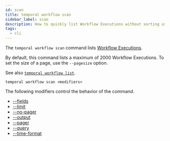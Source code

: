 ```yaml
---
id: scan
title: temporal workflow scan
sidebar_label: scan
description: How to quickly list Workflow Executions without sorting using Temporal CLI.
tags:
  - cli
---
```


The `temporal workflow scan` command lists [Workflow Executions](/concepts/what-is-a-workflow-execution).

By default, this command lists a maximum of 2000 Workflow Executions.
To set the size of a page, use the `--pagesize` option.

See also [`temporal workflow list`](/temporal-cli/workflow#list).

`temporal workflow scan <modifiers>`

The following modifiers control the behavior of the command.

- [--fields](/temporal-cli/modifiers#--fields)
- [--limit](/temporal-cli/modifiers#--limit)
- [--no-pager](/temporal-cli/modifiers#--no-pager)
- [--output](/temporal-cli/modifiers#--output)
- [--pager](/temporal-cli/modifiers#--pager)
- [--query](/temporal-cli/modifiers#--query)
- [--time-format](/temporal-cli/modifiers#--time-format)
